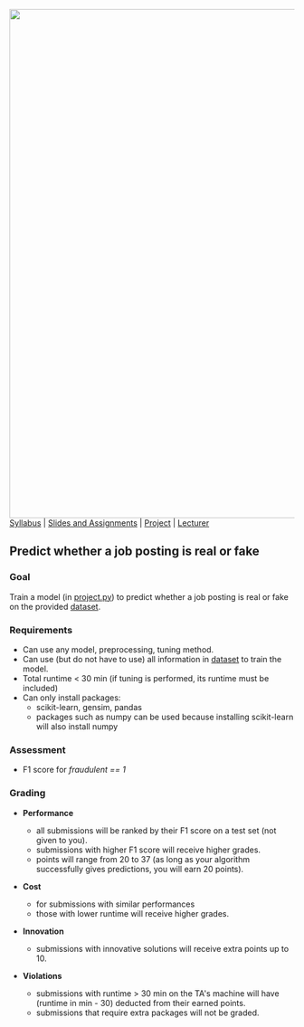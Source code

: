 [<img width=900 src="https://github.com/hil-se/fds/blob/master/img/title.png?raw=yes">](https://github.com/hil-se/fds/blob/master/README.md)   
[Syllabus](https://github.com/hil-se/fds/blob/master/README.md) |
[Slides and Assignments](https://github.com/hil-se/fds/blob/master/assignments/README.md) |
[Project](https://github.com/hil-se/fds/blob/master/assignments/project.md) |
[Lecturer](http://azhe825.github.io) 

## Predict whether a job posting is real or fake

### Goal
Train a model (in [project.py](https://github.com/hil-se/fds/blob/master/assignments/project/project.py)) to predict whether a job posting is real or fake on the provided [dataset](https://github.com/hil-se/fds/blob/master/assignments/data/job_train.csv).

### Requirements

- Can use any model, preprocessing, tuning method. 
- Can use (but do not have to use) all information in [dataset](https://github.com/hil-se/fds/blob/master/assignments/data/job_train.csv) to train the model.
- Total runtime < 30 min (if tuning is performed, its runtime must be included)
- Can only install packages: 
  + scikit-learn, gensim, pandas 
  + packages such as numpy can be used because installing scikit-learn will also install numpy
  
### Assessment

- F1 score for *fraudulent == 1* 

### Grading

- **Performance**
  + all submissions will be ranked by their F1 score on a test set (not given to you).
  + submissions with higher F1 score will receive higher grades.
  + points will range from 20 to 37 (as long as your algorithm successfully gives predictions, you will earn 20 points).

- **Cost**
  + for submissions with similar performances
  + those with lower runtime will receive higher grades.

- **Innovation**
  + submissions with innovative solutions will receive extra points up to 10.
  
- **Violations**
  + submissions with runtime > 30 min on the TA's machine will have (runtime in min - 30) deducted from their earned points.
  + submissions that require extra packages will not be graded.


